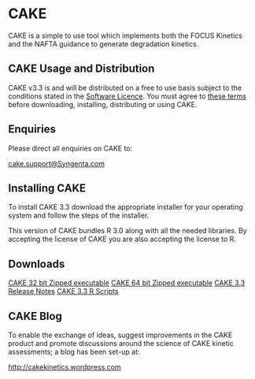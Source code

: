 # CAKE

CAKE is a simple to use tool which implements both the FOCUS Kinetics and the NAFTA guidance to generate degradation kinetics.

## CAKE Usage and Distribution

CAKE v3.3 is and will be distributed on a free to use basis subject to the conditions
stated in the [Software Licence](./LICENSE.md). You must agree to [these terms](./LICENSE.md)
before downloading, installing, distributing or using CAKE.

## Enquiries

Please direct all enquiries on CAKE to:

<cake.support@Syngenta.com>

## Installing CAKE

To install CAKE 3.3 download the appropriate installer for your operating system and 
follow the steps of the installer.

This version of CAKE bundles R 3.0 along with all the needed libraries. By accepting the 
license of CAKE you are also accepting the license to R.

## Downloads

[CAKE 32 bit Zipped executable](https://github.com/tessella/cake/releases/download/v3.3/CakeSetup32Bit.zip)
[CAKE 64 bit Zipped executable](https://github.com/tessella/cake/releases/download/v3.3/CakeSetup64Bit.zip)
[CAKE 3.3 Release Notes](./releasenotes/Computer-Assisted-Kinetic-Evaluation-CAKE-Application-Release-Notes-1.pdf)
[CAKE 3.3 R Scripts](https://github.com/tessella/cake/releases/download/v3.3/CakeRScripts.zip)

## CAKE Blog
To enable the exchange of ideas, suggest improvements in the CAKE product and promote discussions around the science of CAKE kinetic assessments; a blog has been set-up at:

<http://cakekinetics.wordpress.com>